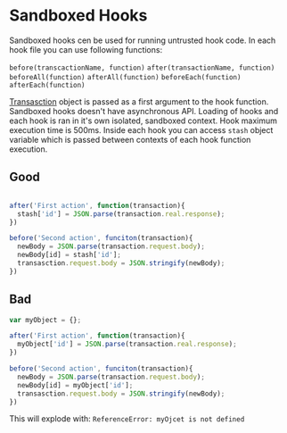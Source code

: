 # Sandboxed Hooks
Sandboxed hooks cen be used for running untrusted hook code. In each hook file you can use following functions:

`before(transcactionName, function)`
`after(transactionName, function)`
`beforeAll(function)`
`afterAll(function)`
`beforeEach(function)`
`afterEach(function)`

[Transasction]() object is passed as a first argument to the hook function. Sandboxed hooks doesn't have asynchronous API. Loading of hooks and each hook is ran in it's own isolated, sandboxed context. Hook maximum execution time is 500ms. Inside each hook you can access `stash` object variable which is passed between contexts of each hook function execution.

## Good
```javascript

after('First action', function(transaction){
  stash['id'] = JSON.parse(transaction.real.response);
})

before('Second action', funciton(transaction){
  newBody = JSON.parse(transaction.request.body);
  newBody[id] = stash['id'];
  transasction.request.body = JSON.stringify(newBody);
})

```


## Bad
```javascript
var myObject = {};

after('First action', function(transaction){
  myObject['id'] = JSON.parse(transaction.real.response);
})

before('Second action', funciton(transaction){
  newBody = JSON.parse(transaction.request.body);
  newBody[id] = myObject['id'];
  transasction.request.body = JSON.stringify(newBody);
})

```

This will explode with: `ReferenceError: myOjcet is not defined`


